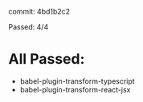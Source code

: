 commit: 4bd1b2c2

Passed: 4/4

# All Passed:
* babel-plugin-transform-typescript
* babel-plugin-transform-react-jsx


